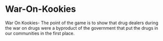 # War-On-Kookies
War On Kookies-
The point of the game is to show that drug dealers during the war on drugs were a byproduct of the government that put the drugs in our communities in the first place.
